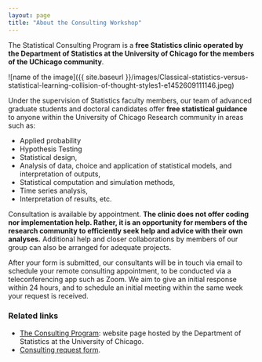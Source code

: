 ```yaml
---
layout: page
title: "About the Consulting Workshop"
---
```


The Statistical Consulting Program is a __free Statistics clinic operated by the Department of Statistics at the University of Chicago for the members of the UChicago community__.


![name of the image]({{ site.baseurl }}/images/Classical-statistics-versus-statistical-learning-collision-of-thought-styles1-e1452609111146.jpeg)



Under the supervision of Statistics faculty members, our team of advanced graduate students and doctoral candidates offer __free statistical guidance__ to anyone within the University of Chicago Research community in areas such as:
*  Applied probability
* Hypothesis Testing
*  Statistical design, 
* Analysis of data, choice and application of statistical models, and interpretation of outputs,
* Statistical computation and simulation methods,
* Time series analysis,
* Interpretation of results, etc.

Consultation is available by appointment. __The clinic does not offer coding nor implementation help. Rather, it is an opportunity for members of the research community to efficiently seek help and advice with their own analyses.__ Additional help and closer collaborations by members of our group can also be arranged for adequate projects.

After your form is submitted, our consultants will be in touch via email to schedule your remote consulting appointment, to be conducted via a teleconferencing app such as Zoom. We aim to give an initial response within 24 hours, and to schedule an initial meeting within the same week your request is received.


### Related links
* [The Consulting Program](https://stat.uchicago.edu/about/consulting/): website page hosted by the Department of Statistics at the University of Chicago.
* [Consulting request form](https://stat.uchicago.edu/about/consulting/).

